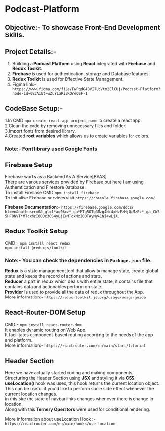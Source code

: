 # Podcast-Platform

## Objective:- To showcase Front-End Development Skills.

## Project Details:-
1. Building a **Podcast Platform** using **React** integrated with **Firebase** and **Redux Toolkit**.
2. __Firebase__ is used for authentication, storage and Database features.
3. __Redux Toolkit__ is used for Effective State Management.
4. Figma link:- ``` https://www.figma.com/file/FwPqdG48VI7UcVtm2ElCUj/Podcast-Platform?node-id=0%3A1&t=wZuYLaRi6ROreQSF-1```


## CodeBase Setup:-
1.In CMD ```npx create-react-app project_name``` to create a react app.\
2.Clean the code by removing unnecessary files and folder.\
3.Import fonts from desired library.\
4.Created __root variables__  which allows us to create variables for colors.

### Note:- __Font library__ used **Google Fonts**

## Firebase Setup
Firebase works as a Backend As A Service[BAAS]\
There are various services provided by Firebase but here I am using Authemtication and Firestore Database.\
To install Firebase CMD ```npm install firebase```\
To initialise Firebase services visit  ```https://console.firebase.google.com/```

__Firebase Documentation__:- ```https://firebase.google.com/docs?hl=en&authuser=0&_gl=1*aq0kuz*_ga*MTg5OTg3Mzg4Ni4xNzEzMjQxMzEz*_ga_CW55HF8NVT*MTcxMzI0ODc3OS4yLjEuMTcxMzI0OTAyMy41Ni4wLjA.```

## Redux Toolkit Setup
CMD:- ```npm install react redux```\
      ```npm install @reduxjs/toolkit```

### Note:- You can check the dependencies in ```Package.json``` file.

__Redux__ is a state management tool that allow to manage state, create global state and keeps the record of actions and state.\
__Reducer__ a part in redux which deals with entire state, it contains file that contains data and actionables perform on state.\
__Provider__ is used to provide all the data of redux throughout the App.\
More information:- ```https://redux-toolkit.js.org/usage/usage-guide```


## React-Router-DOM Setup
CMD:- ```npm install react-router-dom```\
It enables dynamic routing on Web App.\
It facilitates component-based routing according to the needs of the app and platform.\
More information:- ```https://reactrouter.com/en/main/start/tutorial```


## Header Section
Here we have actually started coding and making components.\
Structuring the Header Section using __JSX__ and styling it via __CSS__.\
__useLocation()__ hook was used, this hook returns the current location object.\
This can be useful if you'd like to perform some side effect whenever the current location changes.\
In this site the state of navbar links changes whenever there is change in location.\
Along with this __Ternery Operators__ were used for conditional rendering.

More information about useLocation Hook :- ```https://reactrouter.com/en/main/hooks/use-location```
